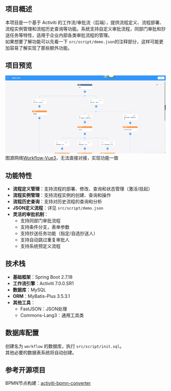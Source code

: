 ## 项目概述

本项目是一个基于 Activiti 的工作流/审批流（后端），提供流程定义、流程部署、流程实例管理和流程历史查询等功能。系统支持自定义审批流程，同部门审批和抄送任务等特性，适用于企业内部各类审批流程的管理。  
如果想要了解功能可以先看一下 `src/script/demo.json`的注释部分，这样可能更加容易了解实现了那些额外功能。

## 项目预览

![工作流系统界面](src/script/demo.png)
图源网络[Workflow-Vue3](https://github.com/lzgabel/activiti-bpmn-converter)，无法直接对接，实现功能一致

## 功能特性

- **流程定义管理**：支持流程的部署、修改、查询和状态管理（激活/挂起）
- **流程实例管理**：支持流程实例的创建、查询和操作
- **流程历史查询**：支持对历史流程的查询和分析
- **JSON定义流程**：详见 `src/script/demo.json`
- **灵活的审批机制**：
  - 支持同部门审批流程
  - 支持条件分支，表单参数
  - 支持抄送任务功能（指定/自选抄送人）
  - 支持自动跳过重复审批人
  - 支持系统预定义流程

## 技术栈

- **基础框架**：Spring Boot 2.7.18
- **工作流引擎**：Activiti 7.0.0.SR1
- **数据库**：MySQL
- **ORM**：MyBatis-Plus 3.5.3.1
- **其他工具**：
  - FastJSON：JSON处理
  - Commons-Lang3：通用工具类

## 数据库配置

创建名为 `workflow` 的数据库，执行 `src/script/init.sql`。  
其他必要的数据表系统将自动创建。

## 参考开源项目
BPMN节点构建：[activiti-bpmn-converter](https://github.com/lzgabel/activiti-bpmn-converter)
